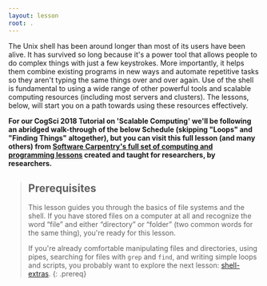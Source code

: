 ```yaml
---
layout: lesson
root: .
---
```


The Unix shell has been around longer than most of its users have been alive.
It has survived so long because it's a power tool
that allows people to do complex things with just a few keystrokes.
More importantly,
it helps them combine existing programs in new ways
and automate repetitive tasks
so they aren't typing the same things over and over again.
Use of the shell is fundamental to using a wide range of other powerful tools 
and scalable computing resources (including most servers and clusters).
The lessons, below, will start you on a path towards using these resources effectively. 

**For our CogSci 2018 Tutorial on 'Scalable Computing' we'll be following an abridged 
walk-through of the below Schedule (skipping "Loops" and "Finding Things" altogether), 
but you can visit this full lesson (and many others) from [Software Carpentry's full set 
of computing and programming lessons](https://software-carpentry.org/lessons/) created 
and taught for researchers, by researchers.**

> ## Prerequisites
>
> This lesson guides you through the basics of file systems and the
> shell.  If you have stored files on a computer at all and recognize
> the word “file” and either “directory” or “folder” (two common words
> for the same thing), you're ready for this lesson.
>
> If you're already comfortable manipulating files and directories, using pipes, 
> searching for files with `grep` and `find`, and writing simple loops
> and scripts, you probably want to explore the next lesson: [shell-extras](http://swcarpentry.github.io/shell-extras/).
{: .prereq}
